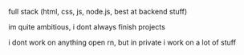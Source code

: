 full stack (html, css, js, node.js, best at backend stuff)

im quite ambitious, i dont always finish projects

i dont work on anything open rn, but in private i work on a lot of stuff
